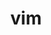---
title: "vim"
layout: cache
categories: [package, v0.22.3]
meta: {"versions": ["9.0.0045"], "compilers": ["gcc@=11.4.0"], "oss": ["ubuntu22.04"], "platforms": ["linux"], "targets": ["x86_64_v3"], "stacks": ["root", "tutorial"], "num_specs": 1, "num_specs_by_stack": {"tutorial": 1, "root": 1}}
spec_details: [{"hash": "uulhjgnxofjtz3ngsuxhtwjt7qh7rmhz", "compiler": "gcc@=11.4.0", "versions": ["9.0.0045"], "os": "ubuntu22.04", "platform": "linux", "target": "x86_64_v3", "variants": ["build_system=autotools", "~cscope", "features=normal", "~gui", "~lua", "~perl", "~python", "~ruby", "~x"], "stacks": ["tutorial", "root"], "size": "-", "tarball": "https://binaries.spack.io/v0.22.3/build_cache/linux-ubuntu22.04-x86_64_v3/gcc-11.4.0/vim-9.0.0045/linux-ubuntu22.04-x86_64_v3-gcc-11.4.0-vim-9.0.0045-uulhjgnxofjtz3ngsuxhtwjt7qh7rmhz.spack"}]
---